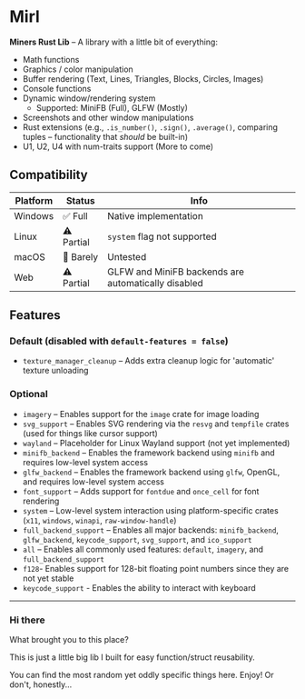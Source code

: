 # Mirl

**Miners Rust Lib** – A library with a little bit of everything:

- Math functions
- Graphics / color manipulation
- Buffer rendering (Text, Lines, Triangles, Blocks, Circles, Images)
- Console functions
- Dynamic window/rendering system
  - Supported: MiniFB (Full), GLFW (Mostly)
- Screenshots and other window manipulations
- Rust extensions (e.g., `.is_number()`, `.sign()`, `.average()`, comparing tuples – functionality that _should_ be built-in)
- U1, U2, U4 with num-traits support (More to come)

## Compatibility

| Platform | Status     | Info                                                |
| -------- | ---------- | --------------------------------------------------- |
| Windows  | ✅ Full    | Native implementation                               |
| Linux    | ⚠️ Partial | `system` flag not supported                         |
| macOS    | 🚧 Barely  | Untested                                            |
| Web      | ⚠️ Partial | GLFW and MiniFB backends are automatically disabled |

## Features

### Default (disabled with `default-features = false`)

- `texture_manager_cleanup` – Adds extra cleanup logic for 'automatic' texture unloading

### Optional

- `imagery` – Enables support for the `image` crate for image loading
- `svg_support` – Enables SVG rendering via the `resvg` and `tempfile` crates (used for things like cursor support)
- `wayland` – Placeholder for Linux Wayland support (not yet implemented)
- `minifb_backend` – Enables the framework backend using `minifb` and requires low-level system access
- `glfw_backend` – Enables the framework backend using `glfw`, OpenGL, and requires low-level system access
- `font_support` – Adds support for `fontdue` and `once_cell` for font rendering
- `system` – Low-level system interaction using platform-specific crates (`x11`, `windows`, `winapi`, `raw-window-handle`)
- `full_backend_support` – Enables all major backends: `minifb_backend`, `glfw_backend`, `keycode_support`, `svg_support`, and `ico_support`
- `all` – Enables all commonly used features: `default`, `imagery`, and `full_backend_support`
- `f128`- Enables support for 128-bit floating point numbers since they are not yet stable
- `keycode_support` - Enables the ability to interact with keyboard

---

### Hi there

What brought you to this place?

This is just a little big lib I built for easy function/struct reusability.

You can find the most random yet oddly specific things here.
Enjoy! Or don't, honestly...

